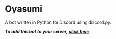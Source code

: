 # Oyasumi

A bot written in Python for Discord using discord.py.

**_To add this bot to your server, [click here](https://discordapp.com/oauth2/authorize?client_id=313146310641582080&scope=bot&permissions=0)_**
